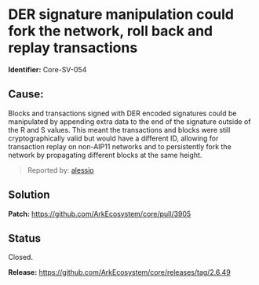 # DER signature manipulation could fork the network, roll back and replay transactions
**Identifier:** Core-SV-054
## Cause:
Blocks and transactions signed with DER encoded signatures could be manipulated by appending extra data to the end of the signature outside of the R and S values. This meant the transactions and blocks were still cryptographically valid but would have a different ID, allowing for transaction replay on non-AIP11 networks and to persistently fork the network by propagating different blocks at the same height.  
>Reported by: [alessio](https://github.com/alessiodf)
## Solution
**Patch:** https://github.com/ArkEcosystem/core/pull/3905
## Status
Closed.

**Release:** https://github.com/ArkEcosystem/core/releases/tag/2.6.49